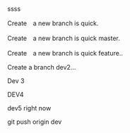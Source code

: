 ssss

Create　a new branch is quick.

Create　a new branch is quick master.

Create　a new branch is quick feature..


Create a branch dev2...

Dev 3


DEV4


dev5 right now

git push origin dev 
